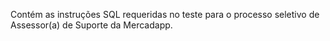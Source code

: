 Contém as instruções SQL requeridas no teste para o processo seletivo de Assessor(a) de Suporte da Mercadapp.

